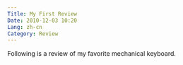 ```yaml
---
Title: My First Review
Date: 2010-12-03 10:20
Lang: zh-cn
Category: Review
---
```


Following is a review of my favorite mechanical keyboard.